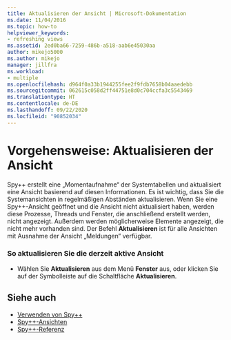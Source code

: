 ```yaml
---
title: Aktualisieren der Ansicht | Microsoft-Dokumentation
ms.date: 11/04/2016
ms.topic: how-to
helpviewer_keywords:
- refreshing views
ms.assetid: 2ed0ba66-7259-486b-a518-aab6e45030aa
author: mikejo5000
ms.author: mikejo
manager: jillfra
ms.workload:
- multiple
ms.openlocfilehash: d964f0a33b1944255fee2f9fdb7658b04aaedebb
ms.sourcegitcommit: 062615c058d2ff44751e8d0c704ccfa3c5543469
ms.translationtype: HT
ms.contentlocale: de-DE
ms.lasthandoff: 09/22/2020
ms.locfileid: "90852034"
---
```

# <a name="how-to-refresh-the-view"></a>Vorgehensweise: Aktualisieren der Ansicht
Spy++ erstellt eine „Momentaufnahme“ der Systemtabellen und aktualisiert eine Ansicht basierend auf diesen Informationen. Es ist wichtig, dass Sie die Systemansichten in regelmäßigen Abständen aktualisieren. Wenn Sie eine Spy++-Ansicht geöffnet und die Ansicht nicht aktualisiert haben, werden diese Prozesse, Threads und Fenster, die anschließend erstellt werden, nicht angezeigt. Außerdem werden möglicherweise Elemente angezeigt, die nicht mehr vorhanden sind. Der Befehl **Aktualisieren** ist für alle Ansichten mit Ausnahme der Ansicht „Meldungen“ verfügbar.

### <a name="to-refresh-the-currently-active-view"></a>So aktualisieren Sie die derzeit aktive Ansicht

- Wählen Sie **Aktualisieren** aus dem Menü **Fenster** aus, oder klicken Sie auf der Symbolleiste auf die Schaltfläche **Aktualisieren**.

## <a name="see-also"></a>Siehe auch
- [Verwenden von Spy++](../debugger/using-spy-increment.md)
- [Spy++-Ansichten](../debugger/spy-increment-views.md)
- [Spy++-Referenz](../debugger/spy-increment-reference.md)